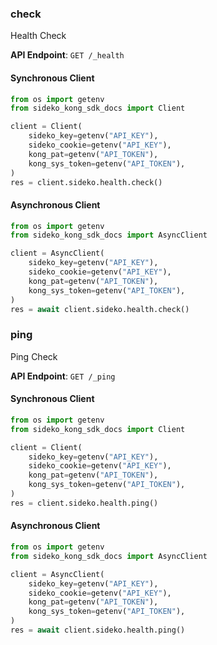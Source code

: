 
### check <a name="check"></a>
Health Check



**API Endpoint**: `GET /_health`

#### Synchronous Client

```python
from os import getenv
from sideko_kong_sdk_docs import Client

client = Client(
    sideko_key=getenv("API_KEY"),
    sideko_cookie=getenv("API_KEY"),
    kong_pat=getenv("API_TOKEN"),
    kong_sys_token=getenv("API_TOKEN"),
)
res = client.sideko.health.check()
```

#### Asynchronous Client

```python
from os import getenv
from sideko_kong_sdk_docs import AsyncClient

client = AsyncClient(
    sideko_key=getenv("API_KEY"),
    sideko_cookie=getenv("API_KEY"),
    kong_pat=getenv("API_TOKEN"),
    kong_sys_token=getenv("API_TOKEN"),
)
res = await client.sideko.health.check()
```

### ping <a name="ping"></a>
Ping Check



**API Endpoint**: `GET /_ping`

#### Synchronous Client

```python
from os import getenv
from sideko_kong_sdk_docs import Client

client = Client(
    sideko_key=getenv("API_KEY"),
    sideko_cookie=getenv("API_KEY"),
    kong_pat=getenv("API_TOKEN"),
    kong_sys_token=getenv("API_TOKEN"),
)
res = client.sideko.health.ping()
```

#### Asynchronous Client

```python
from os import getenv
from sideko_kong_sdk_docs import AsyncClient

client = AsyncClient(
    sideko_key=getenv("API_KEY"),
    sideko_cookie=getenv("API_KEY"),
    kong_pat=getenv("API_TOKEN"),
    kong_sys_token=getenv("API_TOKEN"),
)
res = await client.sideko.health.ping()
```
